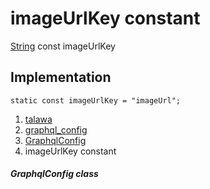 
<div>

# imageUrlKey constant

</div>


[String](https://api.flutter.dev/flutter/dart-core/String-class.html)
const imageUrlKey



## Implementation

``` language-dart
static const imageUrlKey = "imageUrl";
```







1.  [talawa](../../index.md)
2.  [graphql_config](../../services_graphql_config/)
3.  [GraphqlConfig](../../services_graphql_config/GraphqlConfig-class.md)
4.  imageUrlKey constant

##### GraphqlConfig class







